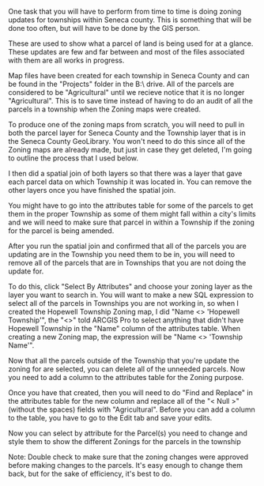 One task that you will have to perform from time to time is doing zoning updates for townships within Seneca county. This is something that will be done too often, but will have to be done by the GIS person.

These are used to show what a parcel of land is being used for at a glance. These updates are few and far between and most of the files
associated with them are all works in progress. 

Map files have been created for each township in Seneca County and can be found in the "Projects" folder in the B:\ drive. All of the parcels are considered to be "Agricultural" until we recieve notice that it is no longer "Agricultural". This is to save time instead of having to do an audit of all the parcels in a township when the Zoning maps were created.

To produce one of the zoning maps from scratch, you will need to pull in both the parcel layer for Seneca County and the Township layer
that is in the Seneca County GeoLibrary. You won't need to do this since all of the Zoning maps are already made, but just in case they get deleted, I'm going to outline the process that I used below.

I then did a spatial join of both layers so that there was a layer that gave each parcel data on which Township it was located in. You can remove the other layers once you have finished the spatial join. 

You might have to go into the attributes table for some of the parcels to get them in the proper Township as some of them might fall within a city's limits and we will need to make sure that parcel in within a Township if the zoning for the parcel is being amended. 

After you run the spatial join and confirmed that all of the parcels you are updating are in the Township you need them to be in, you will need to remove all of the parcels that are in Townships that you are not doing the update for. 

To do this, click "Select By Attributes" and choose your zoning layer as the layer you want to search in. You will want to make a new SQL expression to select all of the parcels in Townships you are not working in, so when I created the Hopewell Township Zoning map, I did "Name <> 'Hopewell Township'", the "<>" told ARCGIS Pro to select anything that didn't have Hopewell Township in the "Name" column of the attributes table. When creating a new Zoning map, the expression will be "Name <> 'Township Name'".

Now that all the parcels outside of the Township that you're update the zoning for are selected, you can delete all of the unneeded parcels. Now you need to add a column to the attributes table for the Zoning purpose. 

Once you have that created, then you will need to do "Find and Replace" in the attributes table for the new column and replace all of the "< Null >" (without the spaces) fields with "Agricultural". Before you can add a column to the table, you have to go to the Edit tab and save your edits.
  
Now you can select by attribute for the Parcel(s) you need to change and style them to show the different Zonings for the parcels in the township

Note: Double check to make sure that the zoning changes were approved before making changes to the parcels. It's easy enough to change them back, but for the sake of efficiency, it's best to do.
